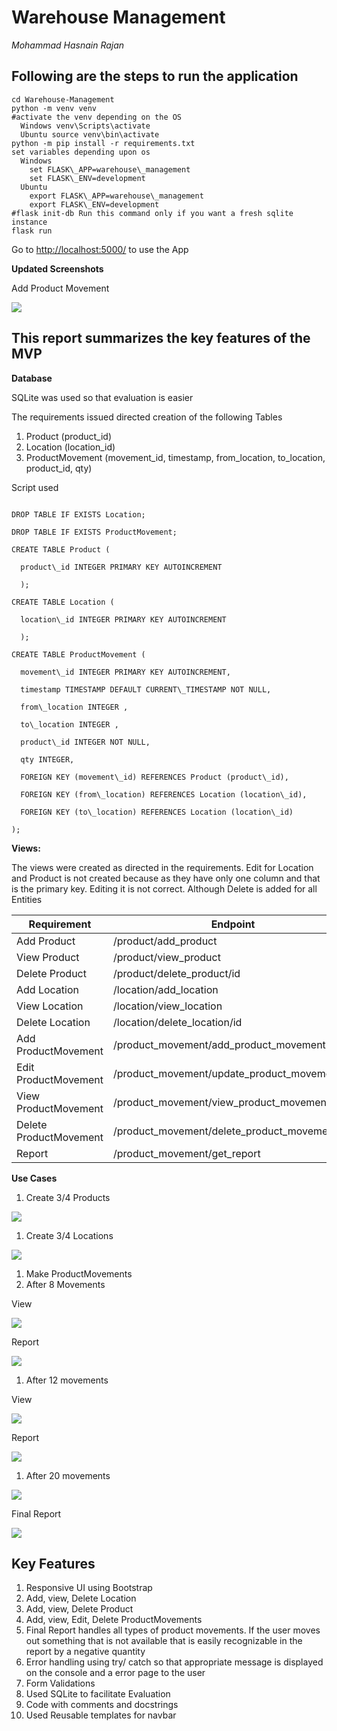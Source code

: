 # **Warehouse Management**

_Mohammad Hasnain Rajan_

## **Following are the steps to run the application**

```git clone [https://github.com/hasnain2808/Warehouse-Management](https://github.com/hasnain2808/Warehouse-Management)
cd Warehouse-Management
python -m venv venv
#activate the venv depending on the OS
  Windows venv\Scripts\activate
  Ubuntu source venv\bin\activate
python -m pip install -r requirements.txt
set variables depending upon os
  Windows
    set FLASK\_APP=warehouse\_management
    set FLASK\_ENV=development
  Ubuntu
    export FLASK\_APP=warehouse\_management
    export FLASK\_ENV=development
#flask init-db Run this command only if you want a fresh sqlite instance
flask run
```

Go to [http://localhost:5000/](http://localhost:5000/) to use the App


**Updated Screenshots**

Add Product Movement

![]("images/AddProductMovement.png")


## **This report summarizes the key features of the MVP**

**Database**

SQLite was used so that evaluation is easier

The requirements issued directed creation of the following Tables

1. Product (product\_id)
2. Location (location\_id)
3. ProductMovement (movement\_id, timestamp, from\_location, to\_location, product\_id, qty)

Script used

```DROP TABLE IF EXISTS Product;

DROP TABLE IF EXISTS Location;

DROP TABLE IF EXISTS ProductMovement;

CREATE TABLE Product (

  product\_id INTEGER PRIMARY KEY AUTOINCREMENT

  );

CREATE TABLE Location (

  location\_id INTEGER PRIMARY KEY AUTOINCREMENT

  );

CREATE TABLE ProductMovement (

  movement\_id INTEGER PRIMARY KEY AUTOINCREMENT,

  timestamp TIMESTAMP DEFAULT CURRENT\_TIMESTAMP NOT NULL,

  from\_location INTEGER ,

  to\_location INTEGER ,

  product\_id INTEGER NOT NULL,

  qty INTEGER,

  FOREIGN KEY (movement\_id) REFERENCES Product (product\_id),

  FOREIGN KEY (from\_location) REFERENCES Location (location\_id),

  FOREIGN KEY (to\_location) REFERENCES Location (location\_id)

);
```
**Views:**

The views were created as directed in the requirements. Edit for Location and Product is not created because as they have only one column and that is the primary key. Editing it is not correct. Although Delete is added for all Entities

| **Requirement** | **Endpoint** |
| --- | --- |
| Add Product | /product/add\_product |
| View Product | /product/view\_product |
| Delete Product | /product/delete\_product/id |
| Add Location | /location/add\_location |
| View Location | /location/view\_location |
| Delete Location | /location/delete\_location/id |
| Add ProductMovement | /product\_movement/add\_product\_movement |
| Edit ProductMovement | /product\_movement/update\_product\_movement/id |
| View ProductMovement | /product\_movement/view\_product\_movement |
| Delete ProductMovement | /product\_movement/delete\_product\_movement/1 |
| Report | /product\_movement/get\_report |

**Use Cases**

1. Create 3/4 Products

![](images/view_product.png)

1. Create 3/4 Locations

![](images/view_location.png)

1. Make ProductMovements
  1. After 8 Movements

View

![](images/after_8_movements.png)

Report

![](images/after_8_movements_report.png)

  1. After 12 movements

View

![](images/after_12_movements.png)

Report

![](images/after_12_movements_report.png)

  1. After 20 movements

![](images/after_20_movements.png)

Final Report

![](images/after_20_movements_report.png)

## **Key Features**

1. Responsive UI using Bootstrap
2. Add, view, Delete Location
3. Add, view, Delete Product
4. Add, view, Edit, Delete ProductMovements
5. Final Report handles all types of product movements. If the user moves out something that is not available that is easily recognizable in the report by a negative quantity
6. Error handling using try/ catch so that appropriate message is displayed on the console and a error page to the user
7. Form Validations
8. Used SQLite to facilitate Evaluation
9. Code with comments and docstrings
10. Used Reusable templates for navbar
